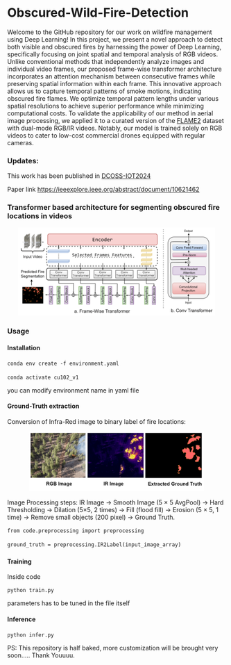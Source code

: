 # Obscured-Wild-Fire-Detection
Welcome to the GitHub repository for our work on wildfire management using Deep Learning! 
In this project, we present a novel approach to detect both visible and obscured fires by harnessing the power of Deep Learning, 
specifically focusing on joint spatial and temporal analysis of RGB videos. Unlike conventional methods that independently analyze 
images and individual video frames, our proposed frame-wise transformer architecture incorporates an attention mechanism between consecutive frames while preserving spatial information within each frame. This innovative approach allows us to capture temporal patterns of smoke motions, indicating obscured fire flames. We optimize temporal pattern lengths under various spatial resolutions to achieve superior performance while minimizing computational costs. To validate the applicability of our method in aerial image processing, we applied it to a curated version of the [FLAME2](http://ieee-dataport.org/open-access/flame-2-fire-detection-and-modeling-aerial-multi-spectral-image-dataset) dataset with dual-mode RGB/IR videos. Notably, our model is trained solely on RGB videos to cater to low-cost commercial drones equipped with regular cameras. 

### Updates:

This work has been published in [DCOSS-IOT2024](https://dcoss.org/dcoss24/)

Paper link
https://ieeexplore.ieee.org/abstract/document/10621462
### Transformer based architecture for segmenting obscured fire locations in videos

<div align="center">
  <img width="90%" alt="Data-Prepocessing" src="Images/arch (1).png">
</div>

### Usage


#### Installation
```
conda env create -f environment.yaml

conda activate cu102_v1 
```
you can modify environment name in yaml file

#### Ground-Truth extraction
Conversion of Infra-Red image to binary label of fire locations:

<div align="center">
  <img width="80%" alt="Data-Prepocessing" src="Images/gt_extract.png">
</div>

Image Processing steps: IR Image → Smooth Image (5 × 5 AvgPool) → Hard
Thresholding → Dilation (5×5, 2 times) → Fill (flood fill) →
Erosion (5 × 5, 1 time) → Remove small objects (200 pixel)
→ Ground Truth.

```
from code.preprocessing import preprocessing

ground_truth = preprocessing.IR2Label(input_image_array)
```
###

#### Training
Inside code 
```
python train.py
```
parameters has to be tuned in the file itself

#### Inference

```
python infer.py
```

PS: This repository is half baked, more customization will be brought very soon..... Thank Youuuu.
